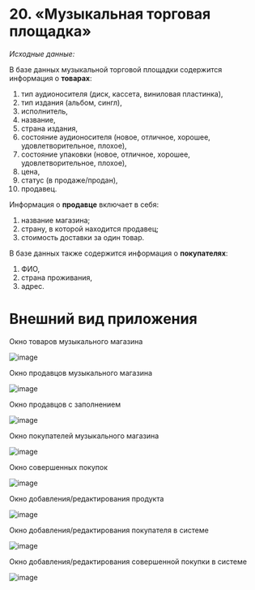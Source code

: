 # 20. «Музыкальная торговая площадка»
*Исходные данные:*


В базе данных музыкальной торговой площадки содержится информация о **товарах**: 
1. тип аудионосителя (диск, кассета, виниловая пластинка), 
2. тип издания (альбом, сингл), 
3. исполнитель, 
4. название, 
5. страна издания, 
6. состояние аудионосителя (новое, отличное, хорошее, удовлетворительное, плохое), 
7. состояние упаковки (новое, отличное, хорошее, удовлетворительное, плохое), 
8. цена, 
9. статус (в продаже/продан), 
10. продавец. 

Информация о **продавце** включает в себя:
1. название магазина; 
2. страну, в которой находится продавец; 
3. стоимость доставки за один товар. 

В базе данных также содержится информация о **покупателях**: 
1. ФИО, 
2. страна проживания, 
3. адрес. 

# Внешний вид приложения
Окно товаров музыкального магазина

![image](https://github.com/Nadia-Snitenko/industrial-programming/assets/90641953/598ca4e6-829c-489f-8dbf-f8c78841756f)

Окно продавцов музыкального магазина

![image](https://github.com/Nadia-Snitenko/industrial-programming/assets/90641953/32c61756-8d00-4932-8c42-698be8a02225)

Окно продавцов с заполнением

![image](https://github.com/Nadia-Snitenko/industrial-programming/assets/90641953/cb0f268b-365e-4e9a-a03b-cb89b92398b8)

Окно покупателей музыкального магазина 

![image](https://github.com/Nadia-Snitenko/industrial-programming/assets/90641953/6a7e9ee0-d6ee-456c-8b58-e3c7d29c7c0b)

Окно совершенных покупок

![image](https://github.com/Nadia-Snitenko/industrial-programming/assets/90641953/36496a2a-544e-4769-ab76-23039d68fa7b)

Окно добавления/редактирования продукта

![image](https://github.com/Nadia-Snitenko/industrial-programming/assets/90641953/1b1473fb-c892-4d86-987f-8830e8518be4)

Окно добавления/редактирования покупателя в системе

![image](https://github.com/Nadia-Snitenko/industrial-programming/assets/90641953/426e6fc3-a29a-491e-b466-5ed057f5f354)

Окно добавления/редактирования совершенной покупки в системе

![image](https://github.com/Nadia-Snitenko/industrial-programming/assets/90641953/a72d5b98-a144-4cdd-add6-9c9ff82f3465)
